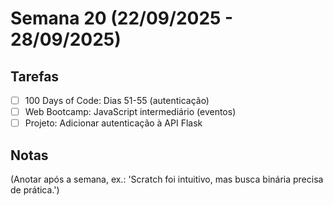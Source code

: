 # Semana 20 (22/09/2025 - 28/09/2025)

## Tarefas
- [ ] 100 Days of Code: Dias 51-55 (autenticação)
- [ ] Web Bootcamp: JavaScript intermediário (eventos)
- [ ] Projeto: Adicionar autenticação à API Flask

## Notas
(Anotar após a semana, ex.: 'Scratch foi intuitivo, mas busca binária precisa de prática.')